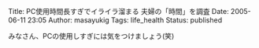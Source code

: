 Title: PC使用時間長すぎでイライラ溜まる 夫婦の「時間」を調査
Date: 2005-06-11 23:05
Author: masayukig
Tags: life_health
Status: published

[](http://headlines.yahoo.co.jp/hl?a=20050609-00000132-kyodo-soci)

みなさん、PCの使用しすぎには気をつけましょう(笑)
